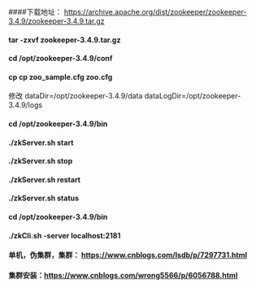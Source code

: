 ####下载地址： https://archive.apache.org/dist/zookeeper/zookeeper-3.4.9/zookeeper-3.4.9.tar.gz
#### tar -zxvf zookeeper-3.4.9.tar.gz
#### cd  /opt/zookeeper-3.4.9/conf  
#### cp cp zoo_sample.cfg zoo.cfg
修改 dataDir=/opt/zookeeper-3.4.9/data
     dataLogDir=/opt/zookeeper-3.4.9/logs

#### cd /opt/zookeeper-3.4.9/bin
#### ./zkServer.sh start
#### ./zkServer.sh stop
#### ./zkServer.sh restart
#### ./zkServer.sh status

#### cd /opt/zookeeper-3.4.9/bin
#### ./zkCli.sh -server localhost:2181

#### 单机，伪集群，集群： https://www.cnblogs.com/lsdb/p/7297731.html
#### 集群安装：https://www.cnblogs.com/wrong5566/p/6056788.html
